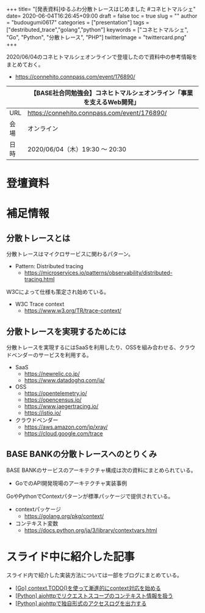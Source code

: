 +++
title= "[発表資料]ゆるふわ分散トレースはじめました #コネヒトマルシェ"
date= 2020-06-04T16:26:45+09:00
draft = false
toc = true
slug = ""
author = "budougumi0617"
categories = ["presentation"]
tags = ["destributed_trace","golang","python"]
keywords = ["コネヒトマルシェ", "Go", "Python", "分散トレース", "PHP"]
twitterImage = "twittercard.png"
+++

2020/06/04のコネヒトマルシェオンラインで登壇したので資料中の参考情報をまとめておく。

- https://connehito.connpass.com/event/176890/

<!--more-->

||【BASE社合同勉強会】コネヒトマルシェオンライン「事業を支えるWeb開発」|
|---|---|
|URL|https://connehito.connpass.com/event/176890/|
|会場|オンライン|
|日時|2020/06/04（木）19:30 〜 20:30|

# 登壇資料

<script async class="speakerdeck-embed" data-id="e702103ddeac4a838505f8136c67fcd1" data-ratio="1.77777777777778" src="//speakerdeck.com/assets/embed.js"></script>

# 補足情報

## 分散トレースとは
分散トレースはマイクロサービスに関わるパターン。
- Pattern: Distributed tracing
    - https://microservices.io/patterns/observability/distributed-tracing.html 

W3Cによって仕様も策定され始めている。

- W3C Trace context
    - https://www.w3.org/TR/trace-context/ 

## 分散トレースを実現するためには
分散トレースを実現するにはSaaSを利用したり、OSSを組み合わせる、クラウドベンダーのサービスを利用する。
- SaaS
    - https://newrelic.co.jp/
    - https://www.datadoghq.com/ja/
- OSS
    - https://opentelemetry.io/
    - https://opencensus.io/
    - https://www.jaegertracing.io/
    - https://istio.io/
- クラウドベンダー
    - https://aws.amazon.com/jp/xray/
    - https://cloud.google.com/trace


## BASE BANKの分散トレースへのとりくみ
BASE BANKのサービスのアーキテクチャ構成は次の資料にまとめられている。

- GoでのAPI開発現場のアーキテクチャ実装事例

<script async class="speakerdeck-embed" data-id="a99aee6b391a4fd2bfb63c1b4caf5c9d" data-ratio="1.33333333333333" src="//speakerdeck.com/assets/embed.js"></script>

GoやPythonでContextパターンが標準パッケージで提供されている。

- contextパッケージ
    - https://golang.org/pkg/context/
- コンテキスト変数
    - https://docs.python.org/ja/3/library/contextvars.html


# スライド中に紹介した記事
スライド内で紹介した実装方法については一部をブログにまとめている。

- [[Go] context.TODO()を使って漸進的にcontext対応を始める](/2020/02/21/use-context/)
- [[Python] aiohttpでリクエストスコープのコンテキスト情報を扱う](/2020/04/08/python-use-context-var-in-aiohttp/)
- [[Python] aiohttpで独自形式のアクセスログを出力する](/2020/04/11/python-access-log-in-aiohttp/)
